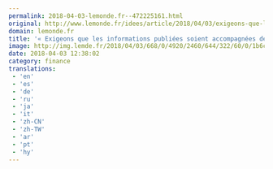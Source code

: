 ```yaml
---
permalink: 2018-04-03-lemonde.fr--472225161.html
original: http://www.lemonde.fr/idees/article/2018/04/03/exigeons-que-les-informations-publiees-soient-accompagnees-de-metadonnees_5280029_3232.html
domain: lemonde.fr
title: '« Exigeons que les informations publiées soient accompagnées de métadonnées »'
image: http://img.lemde.fr/2018/04/03/668/0/4920/2460/644/322/60/0/1b6cb9e_15752-1jd2n49.ih5v.jpg
date: 2018-04-03 12:38:02
category: finance
translations: 
 - 'en'
 - 'es'
 - 'de'
 - 'ru'
 - 'ja'
 - 'it'
 - 'zh-CN'
 - 'zh-TW'
 - 'ar'
 - 'pt'
 - 'hy'
---
```


